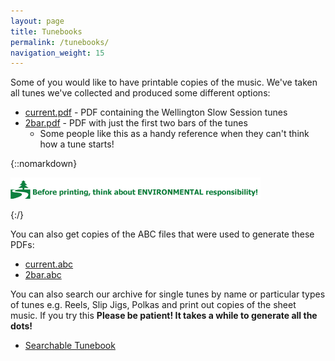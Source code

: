 ```yaml
---
layout: page
title: Tunebooks
permalink: /tunebooks/
navigation_weight: 15
---
```


Some of you would like to have printable copies of the music. We've taken all tunes we've collected and produced some different options:

* [current.pdf](/abc-collections/current.pdf "PDF") - PDF containing the Wellington Slow Session tunes
* [2bar.pdf](/abc-collections/2bar.pdf "PDF") - PDF with just the first two bars of the tunes
  * Some people like this as a handy reference when they can't think how a tune starts!

{::nomarkdown}
<p>
<img alt="Think before you print" src="/images/think-before-you-print.gif" border=0>
</p>
{:/}

You can also get copies of the ABC files that were used to generate these PDFs:

* [current.abc](/abc-collections/current.abc "ABC")
* [2bar.abc](/abc-collections/2bar.abc "ABC")

You can also search our archive for single tunes by name or particular types of tunes e.g. Reels, Slip Jigs, Polkas and print out copies of the sheet music. If you try this **Please be patient! It takes a while to generate all the dots!**

* [Searchable Tunebook](/tunebooks/searchable "Search")

